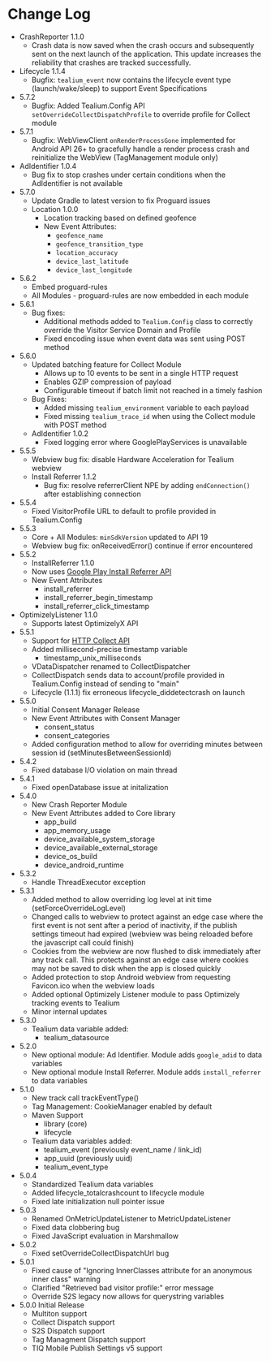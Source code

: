 # Change Log
- CrashReporter 1.1.0
    - Crash data is now saved when the crash occurs and subsequently sent on the next launch of the application. This update increases the reliability that crashes are tracked successfully.
- Lifecycle 1.1.4
    - Bugfix: `tealium_event` now contains the lifecycle event type (launch/wake/sleep) to support Event Specifications
- 5.7.2
    - Bugfix: Added Tealium.Config API `setOverrideCollectDispatchProfile` to override profile for Collect module
- 5.7.1
    - Bugfix: WebViewClient `onRenderProcessGone` implemented for Android API 26+ to gracefully handle a render process crash and reinitialize the WebView (TagManagement module only)
- AdIdentifier 1.0.4
    - Bug fix to stop crashes under certain conditions when the AdIdentifier is not available
- 5.7.0
    - Update Gradle to latest version to fix Proguard issues
    - Location 1.0.0
        - Location tracking based on defined geofence
        - New Event Attributes:
            - `geofence_name`
            - `geofence_transition_type`
            - `location_accuracy`
            - `device_last_latitude`
            - `device_last_longitude`
- 5.6.2
    - Embed proguard-rules
    - All Modules - proguard-rules are now embedded in each module
- 5.6.1
    - Bug fixes:
        - Additional methods added to `Tealium.Config` class to correctly override the Visitor Service Domain and Profile
        - Fixed encoding issue when event data was sent using POST method
- 5.6.0
    - Updated batching feature for Collect Module
        - Allows up to 10 events to be sent in a single HTTP request
        - Enables GZIP compression of payload
        - Configurable timeout if batch limit not reached in a timely fashion
    - Bug Fixes:
        - Added missing `tealium_environment` variable to each payload
        - Fixed missing `tealium_trace_id` when using the Collect module with POST method
    - AdIdentifier 1.0.2
        - Fixed logging error where GooglePlayServices is unavailable
- 5.5.5
    - Webview bug fix: disable Hardware Acceleration for Tealium webview
    - Install Referrer 1.1.2
        - Bug fix: resolve referrerClient NPE by adding `endConnection()` after establishing connection
- 5.5.4
    - Fixed VisitorProfile URL to default to profile provided in Tealium.Config
- 5.5.3
    - Core + All Modules: `minSdkVersion` updated to API 19
    - Webview bug fix: onReceivedError() continue if error encountered
- 5.5.2
    - InstallReferrer 1.1.0
     - Now uses [Google Play Install Referrer API](https://developer.android.com/google/play/installreferrer/overview)
     - New Event Attributes 
         - install_referrer
         - install_referrer_begin_timestamp
         - install_referrer_click_timestamp
 - OptimizelyListener 1.1.0
     - Supports latest OptimizelyX API
- 5.5.1
    - Support for [HTTP Collect API](https://community.tealiumiq.com/t5/Universal-Data-Hub/Tealium-Collect-HTTP-API/ta-p/16893)
    - Added millisecond-precise timestamp variable 
        - timestamp_unix_milliseconds
    - VDataDispatcher renamed to CollectDispatcher
    - CollectDispatch sends data to account/profile provided in Tealium.Config instead of sending to "main"
    - Lifecycle (1.1.1) fix erroneous lifecycle_diddetectcrash on launch 
- 5.5.0
    - Initial Consent Manager Release
    - New Event Attributes with Consent Manager
        - consent_status
        - consent_categories
    - Added configuration method to allow for overriding minutes between session id (setMinutesBetweenSessionId)
- 5.4.2
    - Fixed database I/O violation on main thread
- 5.4.1
    - Fixed openDatabase issue at initalization
- 5.4.0
    - New Crash Reporter Module
    - New Event Attributes added to Core library
        - app_build
        - app_memory_usage
        - device_available_system_storage
        - device_available_external_storage
        - device_os_build
        - device_android_runtime
- 5.3.2
    - Handle ThreadExecutor exception
- 5.3.1
    - Added method to allow overriding log level at init time (setForceOverrideLogLevel)
    - Changed calls to webview to protect against an edge case where the first event is not sent after a period of inactivity, if the publish settings timeout had expired (webview was being reloaded before the javascript call could finish)
    - Cookies from the webview are now flushed to disk immediately after any track call. This protects against an edge case where cookies may not be saved to disk when the app is closed quickly
    - Added protection to stop Android webview from requesting Favicon.ico when the webview loads
    - Added optional Optimizely Listener module to pass Optimizely tracking events to Tealium
    - Minor internal updates
- 5.3.0
    - Tealium data variable added:
        - tealium_datasource 
- 5.2.0
    - New optional module: Ad Identifier. Module adds ```google_adid``` to data variables
    - New optional module Install Referrer. Module adds ```install_referrer``` to data variables
- 5.1.0
    - New track call trackEventType()
    - Tag Management: CookieManager enabled by default
    - Maven Support
        - library (core)
        - lifecycle
    - Tealium data variables added:
        - tealium_event (previously event_name / link_id)
        - app_uuid (previously uuid)
        - tealium_event_type
- 5.0.4
    - Standardized Tealium data variables
    - Added lifecycle_totalcrashcount to lifecycle module
    - Fixed late initialization null pointer issue
- 5.0.3
	- Renamed OnMetricUpdateListener to MetricUpdateListener
	- Fixed data clobbering bug
	- Fixed JavaScript evaluation in Marshmallow
- 5.0.2
    - Fixed setOverrideCollectDispatchUrl bug
- 5.0.1 
    - Fixed cause of "Ignoring InnerClasses attribute for an anonymous inner class" warning
    - Clarified "Retrieved bad visitor profile:" error message
    - Override S2S legacy now allows for querystring variables
- 5.0.0 Initial Release
    - Multiton support
    - Collect Dispatch support
    - S2S Dispatch support
    - Tag Managment Dispatch support
    - TIQ Mobile Publish Settings v5 support